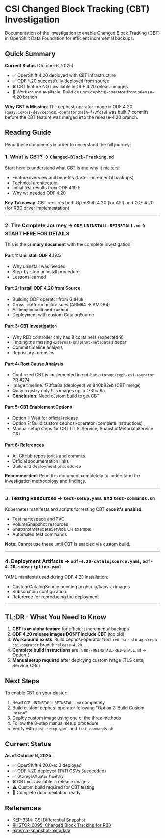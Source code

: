 # CSI Changed Block Tracking (CBT) Investigation

Documentation of the investigation to enable Changed Block Tracking (CBT) in OpenShift Data Foundation for efficient incremental backups.

## Quick Summary

**Current Status** (October 6, 2025):

- ✅ OpenShift 4.20 deployed with CBT infrastructure
- ✅ ODF 4.20 successfully deployed from source
- ❌ CBT feature NOT available in ODF 4.20 release images
- 🔨 Workaround available: Build custom cephcsi-operator from release-4.20 branch

**Why CBT is Missing**: The cephcsi-operator image in ODF 4.20 (`quay.io/ocs-dev/cephcsi-operator:main-f73fca8`) was built 7 commits before the CBT feature was merged into the release-4.20 branch.

## Reading Guide

Read these documents in order to understand the full journey:

### 1. **What is CBT?** → `Changed-Block-Tracking.md`

Start here to understand what CBT is and why it matters:

- Feature overview and benefits (faster incremental backups)
- Technical architecture
- Initial test results from ODF 4.19.5
- Why we needed ODF 4.20

**Key Takeaway**: CBT requires both OpenShift 4.20 (for API) and ODF 4.20 (for RBD driver implementation)

---

### 2. **The Complete Journey** → `ODF-UNINSTALL-REINSTALL.md` ⭐ **START HERE FOR DETAILS**

This is the **primary document** with the complete investigation:

#### Part 1: Uninstall ODF 4.19.5

- Why uninstall was needed
- Step-by-step uninstall procedure
- Lessons learned

#### Part 2: Install ODF 4.20 from Source

- Building ODF operator from GitHub
- Cross-platform build issues (ARM64 → AMD64)
- All images built and pushed
- Deployment with custom CatalogSource

#### Part 3: CBT Investigation

- Why RBD controller only has 8 containers (expected 9)
- Finding the missing `external-snapshot-metadata` sidecar
- Commit timeline analysis
- Repository forensics

#### Part 4: Root Cause Analysis

- Confirmed CBT is implemented in `red-hat-storage/ceph-csi-operator` PR #274
- Image timeline: f73fca8a (deployed) vs 840b82eb (CBT merge)
- Quay registry only has images up to f73fca8a
- **Conclusion**: Need custom build to get CBT

#### Part 5: CBT Enablement Options

- Option 1: Wait for official release
- Option 2: Build custom cephcsi-operator (complete instructions)
- Manual setup steps for CBT (TLS, Service, SnapshotMetadataService CR)

#### Part 6: References

- All GitHub repositories and commits
- Official documentation links
- Build and deployment procedures

**Recommended**: Read this document completely to understand the investigation methodology and findings.

---

### 3. **Testing Resources** → `test-setup.yaml` and `test-commands.sh`

Kubernetes manifests and scripts for testing CBT **once it's enabled**:

- Test namespace and PVC
- VolumeSnapshot resources
- SnapshotMetadataService CR example
- Automated test commands

**Note**: Cannot use these until CBT is enabled via custom build.

---

### 4. **Deployment Artifacts** → `odf-4.20-catalogsource.yaml`, `odf-4.20-subscription.yaml`

YAML manifests used during ODF 4.20 installation:

- Custom CatalogSource pointing to ghcr.io/kaovilai images
- Subscription configuration
- Reference for reproducing the deployment

---

## TL;DR - What You Need to Know

1. **CBT is an alpha feature** for efficient incremental backups
2. **ODF 4.20 release images DON'T include CBT** (too old)
3. **Workaround exists**: Build cephcsi-operator from `red-hat-storage/ceph-csi-operator` branch `release-4.20`
4. **Complete build instructions** are in `ODF-UNINSTALL-REINSTALL.md` → Option 2
5. **Manual setup required** after deploying custom image (TLS certs, Service, CRs)

## Next Steps

To enable CBT on your cluster:

1. Read `ODF-UNINSTALL-REINSTALL.md` completely
2. Build custom cephcsi-operator following "Option 2: Build Custom Image"
3. Deploy custom image using one of the three methods
4. Follow the 8-step manual setup procedure
5. Verify with `test-setup.yaml` and `test-commands.sh`

## Current Status

**As of October 6, 2025**:

- ✅ OpenShift 4.20.0-rc.3 deployed
- ✅ ODF 4.20 deployed (11/11 CSVs Succeeded)
- ✅ StorageCluster healthy
- ❌ CBT not available in release images
- ⚠️ Custom build required for CBT testing
- 📖 Complete documentation ready

## References

- [KEP-3314: CSI Differential Snapshot](https://github.com/kubernetes/enhancements/issues/3314)
- [RHSTOR-6095: Changed Block Tracking for RBD](https://issues.redhat.com/browse/RHSTOR-6095)
- [external-snapshot-metadata](https://github.com/kubernetes-csi/external-snapshot-metadata)
